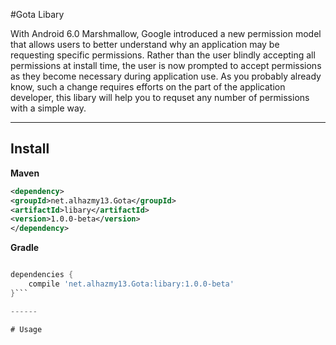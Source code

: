 #Gota Libary

With Android 6.0 Marshmallow, Google introduced a new permission model that allows users to better understand why an application may be requesting specific permissions. Rather than the user blindly accepting all permissions at install time, the user is now prompted to accept permissions as they become necessary during application use. As you probably already know, such a change requires efforts on the part of the application developer, this libary will help you to requset any number of permissions with a simple way.

------ 
## Install
**Maven**

```xml
<dependency>
<groupId>net.alhazmy13.Gota</groupId>
<artifactId>libary</artifactId>
<version>1.0.0-beta</version>
</dependency>
```

**Gradle**

```gradle

dependencies {
	compile 'net.alhazmy13.Gota:libary:1.0.0-beta'
}```

------ 

# Usage
